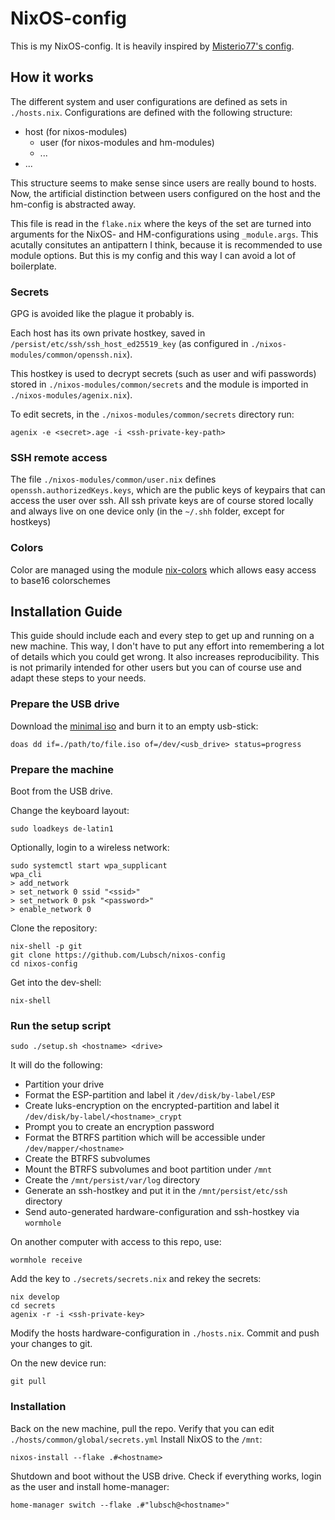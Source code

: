 # NixOS-config

This is my NixOS-config. It is heavily inspired by [Misterio77's config](https://git.sr.ht/~misterio/nix-config).

## How it works

The different system and user configurations are defined as sets in `./hosts.nix`. Configurations are defined with the following structure:

- host (for nixos-modules)
    - user (for nixos-modules and hm-modules)
    - ...
- ...

This structure seems to make sense since users are really bound to hosts. Now, the artificial distinction between users configured on the host and the hm-config is abstracted away.

This file is read in the `flake.nix` where the keys of the set are turned into arguments for the NixOS- and HM-configurations using `_module.args`. This acutally consitutes an antipattern I think, because it is recommended to use module options. But this is my config and this way I can avoid a lot of boilerplate.

### Secrets

GPG is avoided like the plague it probably is.

Each host has its own private hostkey, saved in `/persist/etc/ssh/ssh_host_ed25519_key` (as configured in `./nixos-modules/common/openssh.nix`).

This hostkey is used to decrypt secrets (such as user and wifi passwords) stored in `./nixos-modules/common/secrets` and the module is imported in `./nixos-modules/agenix.nix`).

To edit secrets, in the `./nixos-modules/common/secrets` directory run:
```
agenix -e <secret>.age -i <ssh-private-key-path>
```

### SSH remote access

The file `./nixos-modules/common/user.nix` defines `openssh.authorizedKeys.keys`, which are the public keys of keypairs that can access the user over ssh. All ssh private keys are of course stored locally and always live on one device only (in the `~/.shh` folder, except for hostkeys)

### Colors

Color are managed using the module [nix-colors](https://github.com/Misterio77/nix-color) which allows easy access to base16 colorschemes

## Installation Guide

This guide should include each and every step to get up and running on a new machine. This way, I don't have to put any effort into remembering a lot of details which you could get wrong. It also increases reproducibility. This is not primarily intended for other users but you can of course use and adapt these steps to your needs.

### Prepare the USB drive

Download the [minimal iso](https://nixos.org/download.html#nixos-iso) and burn it to an empty usb-stick:
```
doas dd if=./path/to/file.iso of=/dev/<usb_drive> status=progress
```

### Prepare the machine

Boot from the USB drive.

Change the keyboard layout:
```
sudo loadkeys de-latin1
```

Optionally, login to a wireless network:
```
sudo systemctl start wpa_supplicant
wpa_cli
> add_network
> set_network 0 ssid "<ssid>"
> set_network 0 psk "<password>"
> enable_network 0
```
Clone the repository:
```
nix-shell -p git
git clone https://github.com/Lubsch/nixos-config
cd nixos-config
```
Get into the dev-shell:
```
nix-shell
```

### Run the setup script
```
sudo ./setup.sh <hostname> <drive>
```
It will do the following:
- Partition your drive
- Format the ESP-partition and label it `/dev/disk/by-label/ESP`
- Create luks-encryption on the encrypted-partition and label it `/dev/disk/by-label/<hostname>_crypt`
- Prompt you to create an encryption password
- Format the BTRFS partition which will be accessible under `/dev/mapper/<hostname>`
- Create the BTRFS subvolumes
- Mount the BTRFS subvolumes and boot partition under `/mnt`
- Create the `/mnt/persist/var/log` directory
- Generate an ssh-hostkey and put it in the `/mnt/persist/etc/ssh` directory
- Send auto-generated hardware-configuration and ssh-hostkey via `wormhole`

On another computer with access to this repo, use:
```
wormhole receive
```
Add the key to `./secrets/secrets.nix` and rekey the secrets:
```
nix develop
cd secrets
agenix -r -i <ssh-private-key>
```
Modify the hosts hardware-configuration in `./hosts.nix`. Commit and push your changes to git.

On the new device run:
```
git pull
```

### Installation
Back on the new machine, pull the repo. Verify that you can edit `./hosts/common/global/secrets.yml`
Install NixOS to the `/mnt`:
```
nixos-install --flake .#<hostname>
```
Shutdown and boot without the USB drive. Check if everything works, login as the user and install home-manager:
```
home-manager switch --flake .#"lubsch@<hostname>"
```
